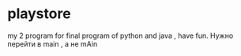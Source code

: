 # playstore
my 2 program for final program of python and java , have fun.
Нужно перейти в main , a не mAin
